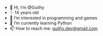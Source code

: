 - 👋 Hi, I’m @Guilhy
- ✨ 14 years old
- 👀 I’m interested in programming and games
- 🌱 I’m currently learning Python
- 📫 How to reach me: guilhy.dev@gmail.com

<link rel="stylesheet" href="https://cdn.jsdelivr.net/gh/devicons/devicon@v2.14.0/devicon.min.css">

<!---
Guilhy/Guilhy is a ✨ special ✨ repository because its `README.md` (this file) appears on your GitHub profile.
You can click the Preview link to take a look at your changes.
--->
